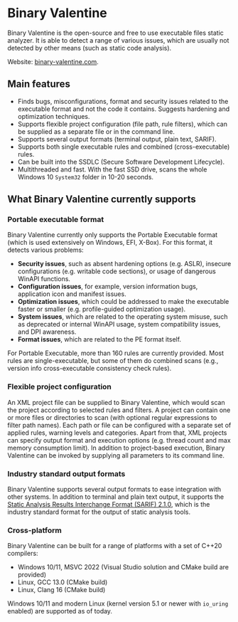 # Binary Valentine
Binary Valentine is the open-source and free to use executable files static analyzer. It is able to detect a range of various issues, which are usually not detected by other means (such as static code analysis).

Website: [binary-valentine.com](https://binary-valentine.com).

## Main features
* Finds bugs, misconfigurations, format and security issues related to the executable format and not the code it contains. Suggests hardening and optimization techniques.
* Supports flexible project configuration (file path, rule filters), which can be supplied as a separate file or in the command line.
* Supports several output formats (terminal output, plain text, SARIF).
* Supports both single executable rules and combined (cross-executable) rules.
* Can be built into the SSDLC (Secure Software Development Lifecycle).
* Multithreaded and fast. With the fast SSD drive, scans the whole Windows 10 `System32` folder in 10-20 seconds.

## What Binary Valentine currently supports

### Portable executable format
Binary Valentine currently only supports the Portable Executable format (which is used extensively on Windows, EFI, X-Box). For this format, it detects various problems:
* **Security issues**, such as absent hardening options (e.g. ASLR), insecure configurations (e.g. writable code sections), or usage of dangerous WinAPI functions.
* **Configuration issues**, for example, version information bugs, application icon and manifest issues.
* **Optimization issues**, which could be addressed to make the executable faster or smaller (e.g. profile-guided optimization usage).
* **System issues**, which are related to the operating system misuse, such as deprecated or internal WinAPI usage, system compatibility issues, and DPI awareness.
* **Format issues**, which are related to the PE format itself.

For Portable Executable, more than 160 rules are currently provided. Most rules are single-executable, but some of them do combined scans (e.g., version info cross-executable consistency check rules).

### Flexible project configuration
An XML project file can be supplied to Binary Valentine, which would scan the project according to selected rules and filters. A project can contain one or more files or directories to scan (with optional regular expressions to filter path names). Each path or file can be configured with a separate set of applied rules, warning levels and categories. Apart from that, XML projects can specify output format and execution options (e.g. thread count and max memory consumption limit).
In addition to project-based execution, Binary Valentine can be invoked by supplying all parameters to its command line.

### Industry standard output formats
Binary Valentine supports several output formats to ease integration with other systems. In addition to terminal and plain text output, it supports the [Static Analysis Results Interchange Format (SARIF) 2.1.0](https://docs.oasis-open.org/sarif/sarif/v2.1.0/sarif-v2.1.0.html), which is the industry standard format for the output of static analysis tools.

### Cross-platform
Binary Valentine can be built for a range of platforms with a set of C++20 compilers:
* Windows 10/11, MSVC 2022 (Visual Studio solution and CMake build are provided)
* Linux, GCC 13.0 (CMake build)
* Linux, Clang 16 (CMake build)

Windows 10/11 and modern Linux (kernel version 5.1 or newer with `io_uring` enabled) are supported as of today.
